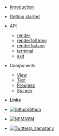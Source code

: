 - [Introduction](introduction)
- [Getting started](getting-started)
- API
  - [render](api/render)
  - [renderToString](api/render-to-string)
  - [renderToJson](api/render-to-json)
  - [terminal](api/terminal)
  - [exit](api/exit)
- Components
  - [View](components/view)
  - [Text](components/text)
  - [Progress](components/progress)
  - [Spinner](components/spinner)

- **Links**
- [![Github](https://icongram.jgog.in/simple/github.svg?color=808080&size=16)Github](https://github.com/zamotany/react-slate)
- [![NPM](https://icongram.jgog.in/simple/npm.svg?colored&size=16)NPM](https://www.npmjs.com/package/@react-slate/core)
- [![Twitter](https://icongram.jgog.in/simple/twitter.svg?colored&size=16)@_zamotany](http://twitter.com/_zamotany)